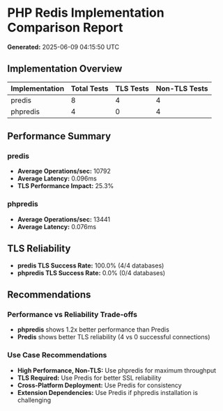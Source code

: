 # PHP Redis Implementation Comparison Report

**Generated:** 2025-06-09 04:15:50 UTC

## Implementation Overview

| Implementation | Total Tests | TLS Tests | Non-TLS Tests |
|---|---|---|---|
| predis | 8 | 4 | 4 |
| phpredis | 4 | 0 | 4 |

## Performance Summary

### predis
- **Average Operations/sec:** 10792
- **Average Latency:** 0.096ms
- **TLS Performance Impact:** 25.3%

### phpredis
- **Average Operations/sec:** 13441
- **Average Latency:** 0.076ms

## TLS Reliability

- **predis TLS Success Rate:** 100.0% (4/4 databases)
- **phpredis TLS Success Rate:** 0.0% (0/4 databases)

## Recommendations

### Performance vs Reliability Trade-offs

- **phpredis** shows 1.2x better performance than Predis
- **Predis** shows better TLS reliability (4 vs 0 successful connections)

### Use Case Recommendations

- **High Performance, Non-TLS:** Use phpredis for maximum throughput
- **TLS Required:** Use Predis for better SSL reliability
- **Cross-Platform Deployment:** Use Predis for consistency
- **Extension Dependencies:** Use Predis if phpredis installation is challenging

